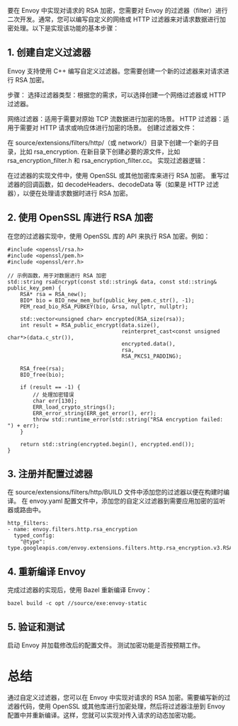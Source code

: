 要在 Envoy 中实现对请求的 RSA 加密，您需要对 Envoy 的过滤器（filter）进行二次开发。通常，您可以编写自定义的网络或 HTTP 过滤器来对请求数据进行加密处理。以下是实现该功能的基本步骤：

## 1. 创建自定义过滤器
Envoy 支持使用 C++ 编写自定义过滤器。您需要创建一个新的过滤器来对请求进行 RSA 加密。

步骤：
选择过滤器类型：根据您的需求，可以选择创建一个网络过滤器或 HTTP 过滤器。

网络过滤器：适用于需要对原始 TCP 流数据进行加密的场景。
HTTP 过滤器：适用于需要对 HTTP 请求或响应体进行加密的场景。
创建过滤器文件：

在 source/extensions/filters/http/（或 network/）目录下创建一个新的子目录，比如 rsa_encryption.
在新目录下创建必要的源文件，比如 rsa_encryption_filter.h 和 rsa_encryption_filter.cc。
实现过滤器逻辑：

在过滤器的实现文件中，使用 OpenSSL 或其他加密库来进行 RSA 加密。
重写过滤器的回调函数，如 decodeHeaders、decodeData 等（如果是 HTTP 过滤器），以便在处理请求数据时进行 RSA 加密。
## 2. 使用 OpenSSL 库进行 RSA 加密
在您的过滤器实现中，使用 OpenSSL 库的 API 来执行 RSA 加密。例如：

```
#include <openssl/rsa.h>
#include <openssl/pem.h>
#include <openssl/err.h>

// 示例函数，用于对数据进行 RSA 加密
std::string rsaEncrypt(const std::string& data, const std::string& public_key_pem) {
    RSA* rsa = RSA_new();
    BIO* bio = BIO_new_mem_buf(public_key_pem.c_str(), -1);
    PEM_read_bio_RSA_PUBKEY(bio, &rsa, nullptr, nullptr);

    std::vector<unsigned char> encrypted(RSA_size(rsa));
    int result = RSA_public_encrypt(data.size(),
                                    reinterpret_cast<const unsigned char*>(data.c_str()),
                                    encrypted.data(),
                                    rsa,
                                    RSA_PKCS1_PADDING);
    
    RSA_free(rsa);
    BIO_free(bio);

    if (result == -1) {
        // 处理加密错误
        char err[130];
        ERR_load_crypto_strings();
        ERR_error_string(ERR_get_error(), err);
        throw std::runtime_error(std::string("RSA encryption failed: ") + err);
    }

    return std::string(encrypted.begin(), encrypted.end());
}
```

## 3. 注册并配置过滤器
在 source/extensions/filters/http/BUILD 文件中添加您的过滤器以便在构建时编译。
在 envoy.yaml 配置文件中，添加您的自定义过滤器到需要应用加密的监听器或路由中。
```
http_filters:
- name: envoy.filters.http.rsa_encryption
  typed_config:
    "@type": type.googleapis.com/envoy.extensions.filters.http.rsa_encryption.v3.RSAEncryption
```

## 4. 重新编译 Envoy
完成过滤器的实现后，使用 Bazel 重新编译 Envoy：
```
bazel build -c opt //source/exe:envoy-static
```
## 5. 验证和测试
启动 Envoy 并加载修改后的配置文件。
测试加密功能是否按预期工作。

# 总结
通过自定义过滤器，您可以在 Envoy 中实现对请求的 RSA 加密。需要编写新的过滤器代码，使用 OpenSSL 或其他库进行加密处理，然后将过滤器注册到 Envoy 配置中并重新编译。这样，您就可以实现对传入请求的动态加密功能。